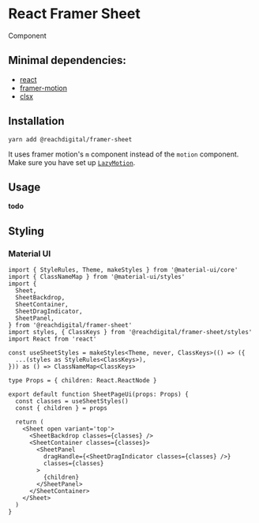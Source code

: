 # React Framer Sheet

Component

## Minimal dependencies:

- [react](https://reactjs.org/)
- [framer-motion](https://www.framer.com/motion/)
- [clsx](https://github.com/lukeed/clsx/blob/master/src/index.js)

## Installation

`yarn add @reachdigital/framer-sheet`

It uses framer motion's `m` component instead of the `motion` component. Make
sure you have set up
[`LazyMotion`](https://www.framer.com/api/motion/lazy-motion/).

## Usage

**todo**

## Styling

### Material UI

```tsx
import { StyleRules, Theme, makeStyles } from '@material-ui/core'
import { ClassNameMap } from '@material-ui/styles'
import {
  Sheet,
  SheetBackdrop,
  SheetContainer,
  SheetDragIndicator,
  SheetPanel,
} from '@reachdigital/framer-sheet'
import styles, { ClassKeys } from '@reachdigital/framer-sheet/styles'
import React from 'react'

const useSheetStyles = makeStyles<Theme, never, ClassKeys>(() => ({
  ...(styles as StyleRules<ClassKeys>),
})) as () => ClassNameMap<ClassKeys>

type Props = { children: React.ReactNode }

export default function SheetPageUi(props: Props) {
  const classes = useSheetStyles()
  const { children } = props

  return (
    <Sheet open variant='top'>
      <SheetBackdrop classes={classes} />
      <SheetContainer classes={classes}>
        <SheetPanel
          dragHandle={<SheetDragIndicator classes={classes} />}
          classes={classes}
        >
          {children}
        </SheetPanel>
      </SheetContainer>
    </Sheet>
  )
}
```
